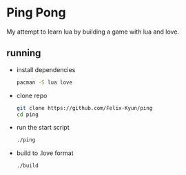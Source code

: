 # Ping Pong

My attempt to learn lua by building a game with lua and love.

## running 
- install dependencies 
    ```bash
    pacman -S lua love
    ```
- clone repo 
    ```bash
    git clone https://github.com/Felix-Kyun/ping
    cd ping
    ```
- run the start script 
    ```bash
    ./ping
    ```
- build to .love format
    ```bash
    ./build
    ```
